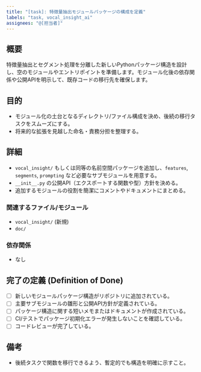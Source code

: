 ```yaml
---
title: "[task]: 特徴量抽出モジュールパッケージの構成を定義"
labels: "task, vocal_insight_ai"
assignees: "@[担当者]"
---
```


## 概要

特徴量抽出とセグメント処理を分離した新しいPythonパッケージ構造を設計し、空のモジュールやエントリポイントを準備します。モジュール化後の依存関係や公開APIを明示して、既存コードの移行先を確保します。

## 目的

- モジュール化の土台となるディレクトリ/ファイル構成を決め、後続の移行タスクをスムーズにする。
- 将来的な拡張を見越した命名・責務分担を整理する。

## 詳細

- `vocal_insight/` もしくは同等の名前空間パッケージを追加し、`features`, `segments`, `prompting` など必要なサブモジュールを用意する。
- `__init__.py` の公開API（エクスポートする関数や型）方針を決める。
- 追加するモジュールの役割を簡潔にコメントやドキュメントにまとめる。

### 関連するファイル/モジュール

- `vocal_insight/` (新規)
- `doc/`

### 依存関係

- なし

## 完了の定義 (Definition of Done)

- [ ] 新しいモジュールパッケージ構造がリポジトリに追加されている。
- [ ] 主要サブモジュールの雛形と公開API方針が定義されている。
- [ ] パッケージ構造に関する短いメモまたはドキュメントが作成されている。
- [ ] CI/テストでパッケージ初期化エラーが発生しないことを確認している。
- [ ] コードレビューが完了している。

## 備考

- 後続タスクで関数を移行できるよう、暫定的でも構造を明確に示すこと。
